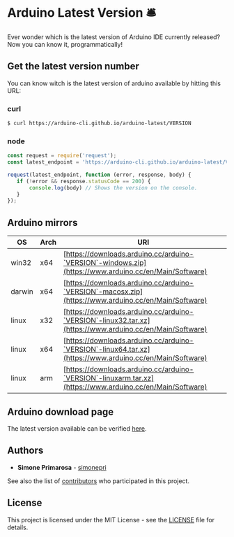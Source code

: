 # Arduino Latest Version 🛎 
Ever wonder which is the latest version of Arduino IDE currently released?
<br>Now you can know it, programmatically!

## Get the latest version number
You can know witch is the latest version of arduino available by hitting this URL:

### curl
```bash
$ curl https://arduino-cli.github.io/arduino-latest/VERSION
```

### node
```javascript
const request = require('request');
const latest_endpoint = 'https://arduino-cli.github.io/arduino-latest/VERSION';

request(latest_endpoint, function (error, response, body) {
   if (!error && response.statusCode == 200) {
       console.log(body) // Shows the version on the console.
   }
});
```

## Arduino mirrors
OS | Arch | URI
---|------|----
win32 | x64 | [https://downloads.arduino.cc/arduino-`VERSION`-windows.zip](https://www.arduino.cc/en/Main/Software)
darwin | x64 | [https://downloads.arduino.cc/arduino-`VERSION`-macosx.zip](https://www.arduino.cc/en/Main/Software)
linux | x32 | [https://downloads.arduino.cc/arduino-`VERSION`-linux32.tar.xz](https://www.arduino.cc/en/Main/Software)
linux | x64 | [https://downloads.arduino.cc/arduino-`VERSION`-linux64.tar.xz](https://www.arduino.cc/en/Main/Software)
linux | arm | [https://downloads.arduino.cc/arduino-`VERSION`-linuxarm.tar.xz](https://www.arduino.cc/en/Main/Software)


## Arduino download page
The latest version available can be verified [here](https://www.arduino.cc/en/Main/Software).

## Authors
* **Simone Primarosa** - [simonepri](https://github.com/simonepri)

See also the list of [contributors](https://github.com/simonepri/roboprime/contributors) who participated in this project.


## License
This project is licensed under the MIT License - see the [LICENSE](LICENSE) file for details.
